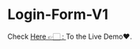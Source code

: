 # Login-Form-V1

Check [Here 👉🏻 : ](https://eng-ahmed-hussien.github.io/Login-Form-V1/) To the Live Demo♥️.
